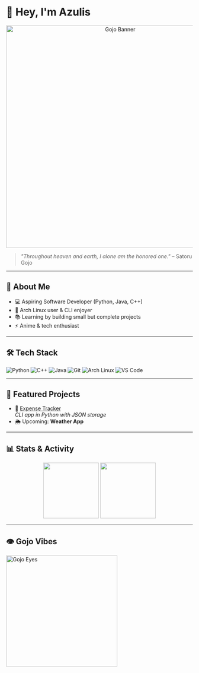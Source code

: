 # 👋 Hey, I'm Azulis  

<div align="center">
  <img src="https://i.pinimg.com/1200x/15/ef/c0/15efc0c70011e2b6b5b745b9ca4876a5.jpg" alt="Gojo Banner" width="600"/>
</div>

> *"Throughout heaven and earth, I alone am the honored one."* – Satoru Gojo  

---

## 🌌 About Me
- 💻 Aspiring Software Developer (Python, Java, C++)  
- 🐧 Arch Linux user & CLI enjoyer  
- 📚 Learning by building small but complete projects  
- ⚡ Anime & tech enthusiast  

---

## 🛠️ Tech Stack
![Python](https://img.shields.io/badge/Python-3776AB?logo=python&logoColor=white)
![C++](https://img.shields.io/badge/C++-00599C?logo=c%2b%2b&logoColor=white)
![Java](https://img.shields.io/badge/Java-007396?logo=java&logoColor=white)
![Git](https://img.shields.io/badge/Git-F05032?logo=git&logoColor=white)
![Arch Linux](https://img.shields.io/badge/Arch_Linux-1793D1?logo=arch-linux&logoColor=white)
![VS Code](https://img.shields.io/badge/VS_Code-007ACC?logo=visual-studio-code&logoColor=white)

---

## 📂 Featured Projects
- 🧾 [Expense Tracker](https://github.com/aAzulis/Expense-Tracker)  
  *CLI app in Python with JSON storage*   
- 🌦️ Upcoming: **Weather App**

---

## 📊 Stats & Activity

<div align="center">
  <img src="https://github-readme-stats.vercel.app/api?username=aAzulis&show_icons=true&theme=tokyonight" height="150"/>
  <img src="https://github-readme-stats.vercel.app/api/top-langs/?username=aAzulis&layout=compact&theme=tokyonight" height="150"/>
</div>

---

## 👁️ Gojo Vibes
<div>
  <img src="https://i.pinimg.com/736x/2b/f7/b0/2bf7b071a9b0f4316cca00772d6973b8.jpg" alt="Gojo Eyes" width="300"/>
</div>
